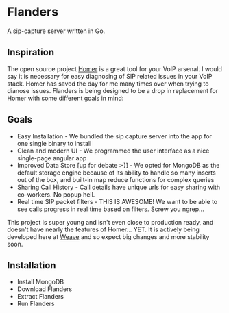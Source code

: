 # Flanders

A sip-capture server written in Go.

## Inspiration

The open source project [Homer](http://www.sipcapture.org/) is a great tool for your VoIP arsenal. I would say it is necessary for easy
diagnosing of SIP related issues in your VoIP stack. Homer has saved the day for me many times over when trying to dianose issues. 
Flanders is being designed to be a drop in replacement for Homer with some different goals in mind:

## Goals

- Easy Installation - We bundled the sip capture server into the app for one single binary to install
- Clean and modern UI - We programmed the user interface as a nice single-page angular app
- Improved Data Store [up for debate :-)] - We opted for MongoDB as the default storage engine because of its ability to handle so many inserts out of the box, and built-in map reduce functions for complex queries
- Sharing Call History - Call details have unique urls for easy sharing with co-workers. No popup hell.
- Real time SIP packet filters - THIS IS AWESOME! We want to be able to see calls progress in real time based on filters. Screw you ngrep...

This project is super young and isn't even close to production ready, and doesn't have nearly the features of Homer... YET. It is actively being developed here at [Weave](http://getweave.com) and so expect big changes and more stability soon.

## Installation 

- Install MongoDB
- Download Flanders
- Extract Flanders
- Run Flanders

